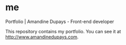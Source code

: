 # me
Portfolio | Amandine Dupays - Front-end developer

This repository contains my portfolio. You can see it at http://www.amandinedupays.com.
